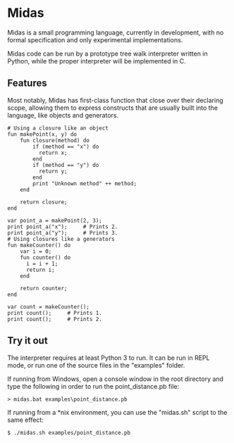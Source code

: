 # Midas

Midas is a small programming language, currently in development, with no formal
specification and only experimental implementations.

Midas code can be run by a prototype tree walk interpreter written in Python,
while the proper interpreter will be implemented in C.

## Features

Most notably, Midas has first-class function that close over their declaring
scope, allowing them to express constructs that are usually built into the
language, like objects and generators.

```
# Using a closure like an object
fun makePoint(x, y) do
    fun closure(method) do
        if (method == "x") do
          return x;
        end
        if (method == "y") do
          return y;
        end
        print "Unknown method" ++ method;
    end

    return closure;
end
```

```
var point_a = makePoint(2, 3);
print point_a("x");     # Prints 2.
print point_a("y");     # Prints 3.
# Using closures like a generators
fun makeCounter() do
    var i = 0;
    fun counter() do
      i = i + 1;
      return i;
    end

    return counter;
end

var count = makeCounter();
print count();     # Prints 1.
print count();     # Prints 2.
```

## Try it out

The interpreter requires at least Python 3 to run. It can be run in REPL mode, or
run one of the source files in the "examples" folder.

If running from Windows, open a console window in the root directory and type
the following in order to run the point_distance.pb file:

```
> midas.bat examples\point_distance.pb
```

If running from a \*nix environment, you can use the "midas.sh" script to the
same effect:

```
$ ./midas.sh examples/point_distance.pb
```
